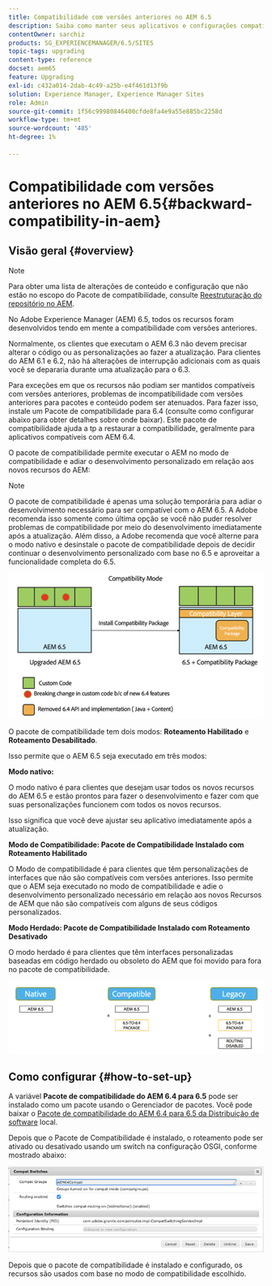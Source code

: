 ```yaml
---
title: Compatibilidade com versões anteriores no AEM 6.5
description: Saiba como manter seus aplicativos e configurações compatíveis com o Adobe Experience Manager (AEM) 6.5
contentOwner: sarchiz
products: SG_EXPERIENCEMANAGER/6.5/SITES
topic-tags: upgrading
content-type: reference
docset: aem65
feature: Upgrading
exl-id: c432a014-2dab-4c49-a25b-e4f461d13f9b
solution: Experience Manager, Experience Manager Sites
role: Admin
source-git-commit: 1f56c99980846400cfde8fa4e9a55e885bc2258d
workflow-type: tm+mt
source-wordcount: '485'
ht-degree: 1%

---
```


# Compatibilidade com versões anteriores no AEM 6.5{#backward-compatibility-in-aem}

## Visão geral {#overview}

>[!NOTE]
>
>Para obter uma lista de alterações de conteúdo e configuração que não estão no escopo do Pacote de compatibilidade, consulte [Reestruturação do repositório no AEM](/help/sites-deploying/repository-restructuring.md).

No Adobe Experience Manager (AEM) 6.5, todos os recursos foram desenvolvidos tendo em mente a compatibilidade com versões anteriores.

Normalmente, os clientes que executam o AEM 6.3 não devem precisar alterar o código ou as personalizações ao fazer a atualização. Para clientes do AEM 6.1 e 6.2, não há alterações de interrupção adicionais com as quais você se depararia durante uma atualização para o 6.3.

Para exceções em que os recursos não podiam ser mantidos compatíveis com versões anteriores, problemas de incompatibilidade com versões anteriores para pacotes e conteúdo podem ser atenuados. Para fazer isso, instale um Pacote de compatibilidade para 6.4 (consulte como configurar abaixo para obter detalhes sobre onde baixar). Este pacote de compatibilidade ajuda a tp a restaurar a compatibilidade, geralmente para aplicativos compatíveis com AEM 6.4.

O pacote de compatibilidade permite executar o AEM no modo de compatibilidade e adiar o desenvolvimento personalizado em relação aos novos recursos do AEM:

>[!NOTE]
>
>O pacote de compatibilidade é apenas uma solução temporária para adiar o desenvolvimento necessário para ser compatível com o AEM 6.5. A Adobe recomenda isso somente como última opção se você não puder resolver problemas de compatibilidade por meio do desenvolvimento imediatamente após a atualização. Além disso, a Adobe recomenda que você alterne para o modo nativo e desinstale o pacote de compatibilidade depois de decidir continuar o desenvolvimento personalizado com base no 6.5 e aproveitar a funcionalidade completa do 6.5.

![sase](assets/sase.png)

O pacote de compatibilidade tem dois modos: **Roteamento Habilitado** e **Roteamento Desabilitado**.

Isso permite que o AEM 6.5 seja executado em três modos:

**Modo nativo:**

O modo nativo é para clientes que desejam usar todos os novos recursos do AEM 6.5 e estão prontos para fazer o desenvolvimento e fazer com que suas personalizações funcionem com todos os novos recursos.

Isso significa que você deve ajustar seu aplicativo imediatamente após a atualização.

**Modo de Compatibilidade: Pacote de Compatibilidade Instalado com Roteamento Habilitado**

O Modo de compatibilidade é para clientes que têm personalizações de interfaces que não são compatíveis com versões anteriores. Isso permite que o AEM seja executado no modo de compatibilidade e adie o desenvolvimento personalizado necessário em relação aos novos Recursos de AEM que não são compatíveis com alguns de seus códigos personalizados.

**Modo Herdado: Pacote de Compatibilidade Instalado com Roteamento Desativado**

O modo herdado é para clientes que têm interfaces personalizadas baseadas em código herdado ou obsoleto do AEM que foi movido para fora no pacote de compatibilidade.

![sapte](assets/sapte.png)

## Como configurar {#how-to-set-up}

A variável **Pacote de compatibilidade do AEM 6.4 para 6.5** pode ser instalado como um pacote usando o Gerenciador de pacotes. Você pode baixar o [Pacote de compatibilidade do AEM 6.4 para 6.5 da Distribuição de software](https://experience.adobe.com/#/downloads/content/software-distribution/en/aem.html?fulltext=compat*&amp;orderby=%40jcr%3Acontent%2Fjcr%3AlastModified&amp;orderby.sort=desc&amp;layout=list&amp;p.offset=0&amp;p.limit=20&amp;package=%2Fcontent%2Fsoftware-distribution%2Fen%2Fdetails.html%2Fcontent%2Fdam%2Faem%2Fpublic%2Fadobe%2Fpackages%2Fcq650%2Fcompatpack%2Faem-compat-cq65-to-cq64) local.

Depois que o Pacote de Compatibilidade é instalado, o roteamento pode ser ativado ou desativado usando um switch na configuração OSGI, conforme mostrado abaixo:

![Switches Compat](assets/compat-switches.png)

Depois que o pacote de compatibilidade é instalado e configurado, os recursos são usados com base no modo de compatibilidade escolhido.
